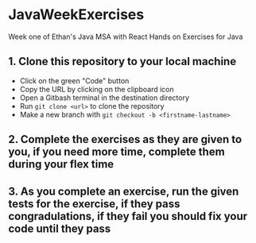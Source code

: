 # JavaWeekExercises
Week one of Ethan's Java MSA with React Hands on Exercises for Java

## 1. Clone this repository to your local machine
- Click on the green "Code" button
- Copy the URL by clicking on the clipboard icon
- Open a Gitbash terminal in the destination directory
- Run `git clone <url>` to clone the repository
- Make a new branch with `git checkout -b <firstname-lastname>`

## 2. Complete the exercises as they are given to you, if you need more time, complete them during your flex time

## 3. As you complete an exercise, run the given tests for the exercise, if they pass congradulations, if they fail you should fix your code until they pass 
